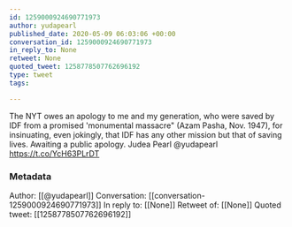 ```yaml
---
id: 1259000924690771973
author: yudapearl
published_date: 2020-05-09 06:03:06 +00:00
conversation_id: 1259000924690771973
in_reply_to: None
retweet: None
quoted_tweet: 1258778507762696192
type: tweet
tags:

---
```


The NYT owes an apology to me and my generation, who were saved by IDF from a promised 'monumental massacre" (Azam Pasha, Nov. 1947), for insinuating, even jokingly, that IDF has any other mission but that of saving lives. Awaiting a public apology. Judea Pearl @yudapearl https://t.co/YcH63PLrDT

### Metadata

Author: [[@yudapearl]]
Conversation: [[conversation-1259000924690771973]]
In reply to: [[None]]
Retweet of: [[None]]
Quoted tweet: [[1258778507762696192]]
